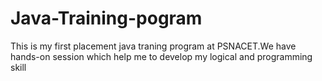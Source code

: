 # Java-Training-pogram
 This is my first placement java traning program at PSNACET.We have hands-on session which help me to develop my logical and programming skill
